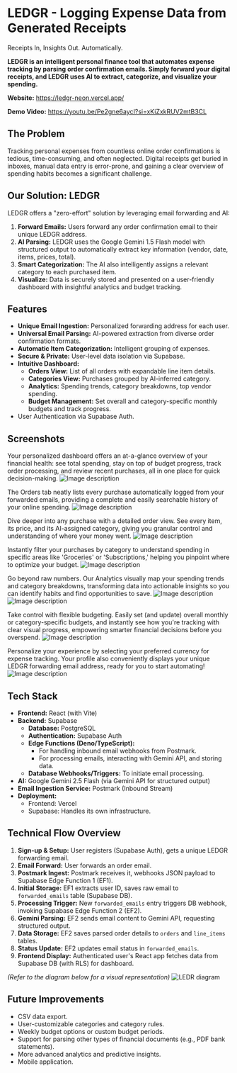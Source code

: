 # LEDGR - Logging Expense Data from Generated Receipts
Receipts In, Insights Out. Automatically.

**LEDGR is an intelligent personal finance tool that automates expense tracking by parsing order confirmation emails. Simply forward your digital receipts, and LEDGR uses AI to extract, categorize, and visualize your spending.**


**Website:** https://ledgr-neon.vercel.app/

**Demo Video:** https://youtu.be/Pe2gne6aycI?si=xKiZxkRUV2mtB3CL


## The Problem
Tracking personal expenses from countless online order confirmations is tedious, time-consuming, and often neglected. Digital receipts get buried in inboxes, manual data entry is error-prone, and gaining a clear overview of spending habits becomes a significant challenge.

## Our Solution: LEDGR
LEDGR offers a "zero-effort" solution by leveraging email forwarding and AI:
1.  **Forward Emails:** Users forward any order confirmation email to their unique LEDGR address.
2.  **AI Parsing:** LEDGR uses the Google Gemini 1.5 Flash model with structured output to automatically extract key information (vendor, date, items, prices, total).
3.  **Smart Categorization:** The AI also intelligently assigns a relevant category to each purchased item.
4.  **Visualize:** Data is securely stored and presented on a user-friendly dashboard with insightful analytics and budget tracking.

## Features
*   **Unique Email Ingestion:** Personalized forwarding address for each user.
*   **Universal Email Parsing:** AI-powered extraction from diverse order confirmation formats.
*   **Automatic Item Categorization:** Intelligent grouping of expenses.
*   **Secure & Private:** User-level data isolation via Supabase.
*   **Intuitive Dashboard:**
    *   **Orders View:** List of all orders with expandable line item details.
    *   **Categories View:** Purchases grouped by AI-inferred category.
    *   **Analytics:** Spending trends, category breakdowns, top vendor spending.
    *   **Budget Management:** Set overall and category-specific monthly budgets and track progress.
*   User Authentication via Supabase Auth.

## Screenshots

Your personalized dashboard offers an at-a-glance overview of your financial health: see total spending, stay on top of budget progress, track order processing, and review recent purchases, all in one place for quick decision-making.
![Image description](https://dev-to-uploads.s3.amazonaws.com/uploads/articles/ubm6jfkdtxn4ad01c8fm.png)


The Orders tab neatly lists every purchase automatically logged from your forwarded emails, providing a complete and easily searchable history of your online spending.
![Image description](https://dev-to-uploads.s3.amazonaws.com/uploads/articles/5cydllx9uri213ub4tei.png)


Dive deeper into any purchase with a detailed order view. See every item, its price, and its AI-assigned category, giving you granular control and understanding of where your money went.
![Image description](https://dev-to-uploads.s3.amazonaws.com/uploads/articles/gdfdg77x7du4d1qoj5is.png)


Instantly filter your purchases by category to understand spending in specific areas like 'Groceries' or 'Subscriptions,' helping you pinpoint where to optimize your budget.
![Image description](https://dev-to-uploads.s3.amazonaws.com/uploads/articles/wsh0pbiukifd2uvrf3av.png)


Go beyond raw numbers. Our Analytics visually map your spending trends and category breakdowns, transforming data into actionable insights so you can identify habits and find opportunities to save.
![Image description](https://dev-to-uploads.s3.amazonaws.com/uploads/articles/j3py7jee1sgas05ynzr2.png)
![Image description](https://dev-to-uploads.s3.amazonaws.com/uploads/articles/oizje9uj5rkvlxxo2gh5.png)


Take control with flexible budgeting. Easily set (and update) overall monthly or category-specific budgets, and instantly see how you're tracking with clear visual progress, empowering smarter financial decisions before you overspend.
![Image description](https://dev-to-uploads.s3.amazonaws.com/uploads/articles/wp7q60ijr7fjaf96ll5g.png)


Personalize your experience by selecting your preferred currency for expense tracking. Your profile also conveniently displays your unique LEDGR forwarding email address, ready for you to start automating!
![Image description](https://dev-to-uploads.s3.amazonaws.com/uploads/articles/zpz7vxtcspjmt1o8o6j8.png)


## Tech Stack
*   **Frontend:** React (with Vite)
*   **Backend:** Supabase
    *   **Database:** PostgreSQL
    *   **Authentication:** Supabase Auth
    *   **Edge Functions (Deno/TypeScript):**
        *   For handling inbound email webhooks from Postmark.
        *   For processing emails, interacting with Gemini API, and storing data.
    *   **Database Webhooks/Triggers:** To initiate email processing.
*   **AI:** Google Gemini 2.5 Flash (via Gemini API for structured output)
*   **Email Ingestion Service:** Postmark (Inbound Stream)
*   **Deployment:**
    *   Frontend: Vercel
    *   Supabase: Handles its own infrastructure.

## Technical Flow Overview
1.  **Sign-up & Setup:** User registers (Supabase Auth), gets a unique LEDGR forwarding email.
2.  **Email Forward:** User forwards an order email.
3.  **Postmark Ingest:** Postmark receives it, webhooks JSON payload to Supabase Edge Function 1 (EF1).
4.  **Initial Storage:** EF1 extracts user ID, saves raw email to `forwarded_emails` table (Supabase DB).
5.  **Processing Trigger:** New `forwarded_emails` entry triggers DB webhook, invoking Supabase Edge Function 2 (EF2).
6.  **Gemini Parsing:** EF2 sends email content to Gemini API, requesting structured output.
7.  **Data Storage:** EF2 saves parsed order details to `orders` and `line_items` tables.
8.  **Status Update:** EF2 updates email status in `forwarded_emails`.
9.  **Frontend Display:** Authenticated user's React app fetches data from Supabase DB (with RLS) for dashboard.

*(Refer to the diagram below for a visual representation)*
![LEDR diagram](https://github.com/user-attachments/assets/18e55cbc-de2a-4313-97d9-2cbce51107e0)



## Future Improvements
*   CSV data export.
*   User-customizable categories and category rules.
*   Weekly budget options or custom budget periods.
*   Support for parsing other types of financial documents (e.g., PDF bank statements).
*   More advanced analytics and predictive insights.
*   Mobile application.
